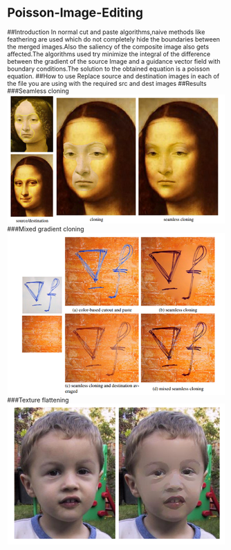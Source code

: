 # Poisson-Image-Editing
##Introduction
In normal cut and paste algorithms,naive methods like feathering are used which do not completely hide the boundaries between
the merged images.Also the saliency of the composite image also gets affected.The algorithms used try minimize the integral of the difference between the
gradient of the source Image and a guidance vector field with boundary conditions.The solution to the obtained equation is a poisson equation.
##How to use
Replace source and destination images in each of the file you are using with the required src and dest images
##Results
###Seamless cloning
<img src="https://github.com/CaptainSharf/Poisson-Image-Editing/blob/master/imgs/Screenshot%20(19).png" width = "800" />
###Mixed gradient cloning
<img src = "https://github.com/CaptainSharf/Poisson-Image-Editing/blob/master/imgs/Screenshot%20(16).png" width = "800"/>
###Texture flattening
<img src = "https://github.com/CaptainSharf/Poisson-Image-Editing/blob/master/imgs/Screenshot%20(21).png" width = "800"/>
